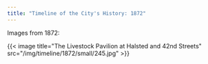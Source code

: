 ```yaml
---
title: "Timeline of the City's History: 1872"
---
```

Images from 1872:  

{{< image title="The Livestock Pavilion at Halsted and 42nd Streets" src="/img/timeline/1872/small/245.jpg" >}}
